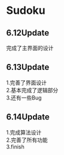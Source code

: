 # Sudoku
## 6.12Update
完成了主界面的设计

## 6.13Update
1.完善了界面设计  
2.基本完成了逻辑部分  
3.还有一些Bug

## 6.14Update
1.完成算法设计  
2.完善了所有功能  
3.finish
